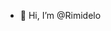 - 👋 Hi, I’m @Rimidelo

<!---
Rimidelo/Rimidelo is a ✨ special ✨ repository because its `README.md` (this file) appears on your GitHub profile.
You can click the Preview link to take a look at your changes.
--->
